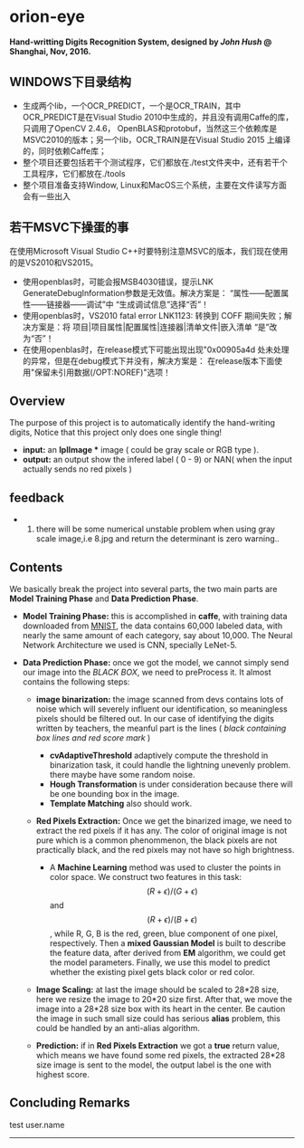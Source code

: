 # orion-eye

**Hand-writting Digits Recognition System, designed by *John Hush* @ Shanghai, Nov, 2016.**

## WINDOWS下目录结构
* 生成两个lib，一个OCR_PREDICT，一个是OCR_TRAIN，其中OCR_PREDICT是在Visual Studio 2010中生成的，并且没有调用Caffe的库，只调用了OpenCV 2.4.6， OpenBLAS和protobuf，当然这三个依赖库是MSVC2010的版本；另一个lib，OCR_TRAIN是在Visual Studio 2015 上编译的，同时依赖Caffe库；
* 整个项目还要包括若干个测试程序，它们都放在./test文件夹中，还有若干个工具程序，它们都放在./tools
* 整个项目准备支持Window, Linux和MacOS三个系统，主要在文件读写方面会有一些出入

## 若干MSVC下操蛋的事
在使用Microsoft Visual Studio C++时要特别注意MSVC的版本，我们现在使用的是VS2010和VS2015。
* 使用openblas时，可能会报MSB4030错误，提示LNK GenerateDebugInformation参数是无效值。解决方案是： “属性——配置属性——链接器——调试”中 “生成调试信息”选择“否”！
* 使用openblas时，VS2010 fatal error LNK1123: 转换到 COFF 期间失败；解决方案是：将 项目|项目属性|配置属性|连接器|清单文件|嵌入清单 “是”改为“否”！
* 在使用openblas时，在release模式下可能出现出现"0x00905a4d 处未处理的异常，但是在debug模式下并没有，解决方案是： 在release版本下面使用"保留未引用数据(/OPT:NOREF)"选项！
##  Overview

The purpose of this project is to automatically identify the hand-writing digits, Notice that this project only does one single thing! 

* **input:** an **IplImage \*** image ( could be gray scale or RGB type ).
* **output:** an output show the infered label ( 0 - 9) or NAN( when the input actually sends no red pixels )

## feedback
* 1. there will be some numerical unstable problem when using gray scale image,i.e 8.jpg
and return the determinant is zero warning..
## Contents

We basically break the project into several parts, the two main parts are **Model Training Phase** and **Data Prediction Phase**.  

* **Model Training Phase:** this is accomplished in **caffe**, with training data downloaded from [MNIST](http://yann.lecun.com/exdb/mnist/), the data contains 60,000 labeled data, with nearly the same amount of each category, say about 10,000. The Neural Network Architecture we used is CNN, specially LeNet-5.

* **Data Prediction Phase:** once we got the model, we cannot simply send our image into the *BLACK BOX*, we need to preProcess it. It almost contains the following steps:  
	- **image binarization:** the image scanned from devs contains lots of noise which will severely influent our identification, so meaningless pixels should be filtered out. In our case of identifying the digits written by teachers, the meanful part is the lines ( *black containing box lines and red score mark* )  

		* **cvAdaptiveThreshold** adaptively compute the threshold in binarization task, it could handle the lightning unevenly problem. there maybe have some random noise.
		* **Hough Transformation** is under consideration because there will be one bounding box in the image.
		* **Template Matching** also should work.
	
	- **Red Pixels Extraction:** Once we get the binarized image, we need to extract the red pixels if it has any. The color of original image is not pure which is a common phenommenon, the black pixels are not practically black, and the red pixels may not have so high brightness.  

		* A **Machine Learning** method was used to cluster the points in color space. We construct two features in this task: $$(R+\epsilon)/(G+\epsilon)$$ and $$(R+\epsilon)/(B+\epsilon)$$, while R, G, B is the red, green, blue component of one pixel, respectively. Then a **mixed Gaussian Model** is built to describe the feature data, after derived from **EM** algorithm, we could get the model parameters. Finally, we use this model to predict whether the existing pixel gets black color or red color.  

	- **Image Scaling:** at last the image should be scaled to 28\*28 size, here we resize the image to 20\*20 size first. After that, we move the image into a 28\*28 size box with its heart in the center. Be caution the image in such small size could has serious **alias** problem, this could be handled by an anti-alias algorithm.  

	- **Prediction:** if in **Red Pixels Extraction** we got a **true** return value, which means we have found some red pixels, the extracted 28\*28 size image is sent to the model, the output label is the one with highest score.  

## Concluding Remarks
 test user.name 
***
